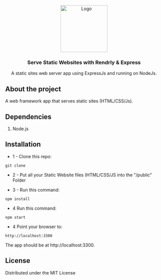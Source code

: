 <!-- PROJECT LOGO -->
<br />
<p align="center">
  <a href="https://github.com/muroko/rendrly-express">
    <img src="https://dummyimage.com/150x150/000000/ffffff.png&text=Rendrly+x+Express" alt="Logo" width="150" height="150">
  </a>

  <h3 align="center">Serve Static Websites with Rendrly & Express</h3>

  <p align="center">   
A static sites web server app using ExpressJs and running on NodeJs.
    <br />
  </p>
</p>

## About the project
A web framework app that serves static sites (HTML/CSS/Js).

## Dependencies
1. Node.js

## Installation
- 1 - Clone this repo:

```
git clone
```

- 2 - Put all your Static Website files (HTML/CSS/JS into the  "/public" Folder

* 3 - Run this command:

```
npm install
```

- 4 Run this command:

```
npm start
```

- 4 Point your browser to:

```
http://localhost:3300
```
The app should be at http://localhost:3300.

<!-- LICENSE -->
## License

Distributed under the MIT License


